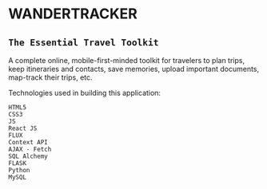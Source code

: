 # WANDERTRACKER

## `The Essential Travel Toolkit`

A complete online, mobile-first-minded toolkit for travelers to plan trips, 
keep itineraries and contacts, save memories, upload important documents, map-track their trips, etc.

Technologies used in building this application:
```
HTML5
CSS3
JS
React JS
FLUX
Context API
AJAX - Fetch
SQL Alchemy
FLASK
Python
MySQL
```